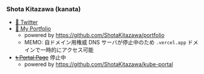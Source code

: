 ### Shota Kitazawa (kanata)

* [🐔 Twitter](https://twitter.com/kanatakita)
* [🔰 My Portfolio](https://portfolio-phi-jade.vercel.app/)
    * powered by https://github.com/ShotaKitazawa/portfolio
    * MEMO: 自ドメイン用権威 DNS サーバが停止中のため `.vercel.app` ドメインで一時的にアクセス可能
* ~~[🌀 Portal Page](https://portal.kanatakita.com/)~~ 停止中
    * powered by https://github.com/ShotaKitazawa/kube-portal

